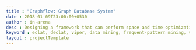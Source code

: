 ```yaml
---
title : "Graphflow: Graph Database System"
date : 2018-01-09T23:00:00+0530
author : in-arena
desc : Designing a framework that can perform space and time optimizations while pattern mining.
keyword : eclat, declat, viper, data mining, frequent-pattern mining, vertical mining 
layout : projectTemplate
---
```

